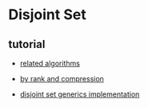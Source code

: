 # Disjoint Set

## tutorial

- [related algorithms](https://www.geeksforgeeks.org/introduction-to-disjoint-set-data-structure-or-union-find-algorithm/)

- [by rank and compression](https://www.geeksforgeeks.org/union-by-rank-and-path-compression-in-union-find-algorithm/)

- [disjoint set generics implementation](https://github.com/trudeau/disjoint-set/blob/master/src/main/java/org/nnsoft/trudeau/collections/disjointset/DisjointSetNode.java)
